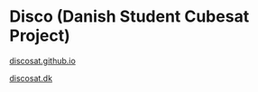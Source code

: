# Disco (Danish Student Cubesat Project)

[discosat.github.io](https://discosat.github.io/)

[discosat.dk](https://discosat.dk/)
